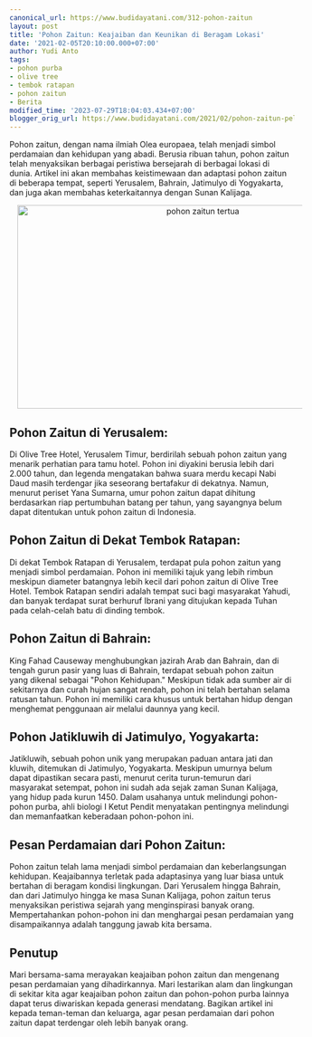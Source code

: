 ```yaml
---
canonical_url: https://www.budidayatani.com/312-pohon-zaitun
layout: post
title: 'Pohon Zaitun: Keajaiban dan Keunikan di Beragam Lokasi'
date: '2021-02-05T20:10:00.000+07:00'
author: Yudi Anto
tags:
- pohon purba
- olive tree
- tembok ratapan
- pohon zaitun
- Berita
modified_time: '2023-07-29T18:04:03.434+07:00'
blogger_orig_url: https://www.budidayatani.com/2021/02/pohon-zaitun-pelintas-beragam-zaman.html
---
```


<p>Pohon zaitun, dengan nama ilmiah Olea europaea, telah menjadi simbol perdamaian dan kehidupan yang abadi. Berusia ribuan tahun, pohon zaitun telah menyaksikan berbagai peristiwa bersejarah di berbagai lokasi di dunia. Artikel ini akan membahas keistimewaan dan adaptasi pohon zaitun di beberapa tempat, seperti Yerusalem, Bahrain, Jatimulyo di Yogyakarta, dan juga akan membahas keterkaitannya dengan Sunan Kalijaga.</p><div class="separator" style="clear: both; text-align: center;"><a href="https://blogger.googleusercontent.com/img/b/R29vZ2xl/AVvXsEgvUecTUnlI3IU4sHrCE3q5aIvTneFrNQtt01iNoDdjrdTInDr_ToraZPoker4nMoU1cor3RWxVjL5pa8n8XnoTAI7VOseI0eK707Ire88TIhEo_W7k15WcUITahXAELuFfLbJjOMAiQdds5YJis96t28Z9g9ICMssGpN4jOouSJmagucwWbd7qquWQ1yHz/s2135/olive.jpg" imageanchor="1" style="margin-left: 1em; margin-right: 1em;"><img alt="pohon zaitun tertua" border="0" data-original-height="1200" data-original-width="2135" height="360" src="https://blogger.googleusercontent.com/img/b/R29vZ2xl/AVvXsEgvUecTUnlI3IU4sHrCE3q5aIvTneFrNQtt01iNoDdjrdTInDr_ToraZPoker4nMoU1cor3RWxVjL5pa8n8XnoTAI7VOseI0eK707Ire88TIhEo_W7k15WcUITahXAELuFfLbJjOMAiQdds5YJis96t28Z9g9ICMssGpN4jOouSJmagucwWbd7qquWQ1yHz/w640-h360/olive.jpg" width="640" /></a></div><h2>Pohon Zaitun di Yerusalem:</h2><p>Di Olive Tree Hotel, Yerusalem Timur, berdirilah sebuah pohon zaitun yang menarik perhatian para tamu hotel. Pohon ini diyakini berusia lebih dari 2.000 tahun, dan legenda mengatakan bahwa suara merdu kecapi Nabi Daud masih terdengar jika seseorang bertafakur di dekatnya. Namun, menurut periset Yana Sumarna, umur pohon zaitun dapat dihitung berdasarkan riap pertumbuhan batang per tahun, yang sayangnya belum dapat ditentukan untuk pohon zaitun di Indonesia.</p><h2>Pohon Zaitun di Dekat Tembok Ratapan:</h2><p>Di dekat Tembok Ratapan di Yerusalem, terdapat pula pohon zaitun yang menjadi simbol perdamaian. Pohon ini memiliki tajuk yang lebih rimbun meskipun diameter batangnya lebih kecil dari pohon zaitun di Olive Tree Hotel. Tembok Ratapan sendiri adalah tempat suci bagi masyarakat Yahudi, dan banyak terdapat surat berhuruf Ibrani yang ditujukan kepada Tuhan pada celah-celah batu di dinding tembok.</p><h2>Pohon Zaitun di Bahrain:</h2><p>King Fahad Causeway menghubungkan jazirah Arab dan Bahrain, dan di tengah gurun pasir yang luas di Bahrain, terdapat sebuah pohon zaitun yang dikenal sebagai "Pohon Kehidupan." Meskipun tidak ada sumber air di sekitarnya dan curah hujan sangat rendah, pohon ini telah bertahan selama ratusan tahun. Pohon ini memiliki cara khusus untuk bertahan hidup dengan menghemat penggunaan air melalui daunnya yang kecil.</p><h2>Pohon Jatikluwih di Jatimulyo, Yogyakarta:</h2><p>Jatikluwih, sebuah pohon unik yang merupakan paduan antara jati dan kluwih, ditemukan di Jatimulyo, Yogyakarta. Meskipun umurnya belum dapat dipastikan secara pasti, menurut cerita turun-temurun dari masyarakat setempat, pohon ini sudah ada sejak zaman Sunan Kalijaga, yang hidup pada kurun 1450. Dalam usahanya untuk melindungi pohon-pohon purba, ahli biologi I Ketut Pendit menyatakan pentingnya melindungi dan memanfaatkan keberadaan pohon-pohon ini.</p><h2>Pesan Perdamaian dari Pohon Zaitun:</h2><p>Pohon zaitun telah lama menjadi simbol perdamaian dan keberlangsungan kehidupan. Keajaibannya terletak pada adaptasinya yang luar biasa untuk bertahan di beragam kondisi lingkungan. Dari Yerusalem hingga Bahrain, dan dari Jatimulyo hingga ke masa Sunan Kalijaga, pohon zaitun terus menyaksikan peristiwa sejarah yang menginspirasi banyak orang. Mempertahankan pohon-pohon ini dan menghargai pesan perdamaian yang disampaikannya adalah tanggung jawab kita bersama.</p><h2>Penutup</h2><p>Mari bersama-sama merayakan keajaiban pohon zaitun dan mengenang pesan perdamaian yang dihadirkannya. Mari lestarikan alam dan lingkungan di sekitar kita agar keajaiban pohon zaitun dan pohon-pohon purba lainnya dapat terus diwariskan kepada generasi mendatang. Bagikan artikel ini kepada teman-teman dan keluarga, agar pesan perdamaian dari pohon zaitun dapat terdengar oleh lebih banyak orang.</p>